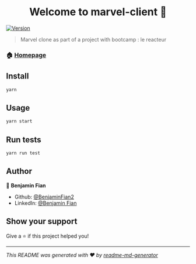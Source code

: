 <h1 align="center">Welcome to marvel-client 👋</h1>
<p>
  <a href="https://www.npmjs.com/package/marvel-client" target="_blank">
    <img alt="Version" src="https://img.shields.io/npm/v/marvel-client.svg">
  </a>
</p>

> Marvel clone as part of a project with bootcamp : le reacteur

### 🏠 [Homepage](https://benalgo-marvel-client.netlify.app)

## Install

```sh
yarn
```

## Usage

```sh
yarn start
```

## Run tests

```sh
yarn run test
```

## Author

👤 **Benjamin Fian**

- Github: [@BenjaminFian2](https://github.com/BenjaminFian2)
- LinkedIn: [@Benjamin Fian](https://www.linkedin.com/in/benjamin-fian-850a33181/)

## Show your support

Give a ⭐️ if this project helped you!

---

_This README was generated with ❤️ by [readme-md-generator](https://github.com/kefranabg/readme-md-generator)_
